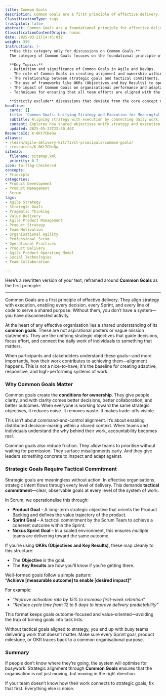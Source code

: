 ```yaml
---
title: Common Goals
description: Common Goals are a first principle of effective delivery. They align strategy with execution, enabling every decision, every Sprint, and every line of code to serve a shared purpose. Without them, you don’t have a system—you have disconnected activity.
ClassificationType: tags
trustpilot: false
abstract: Common Goals are a foundational principle for effective delivery within organisations, serving to align strategy with execution and ensuring that every decision, Sprint, and line of code contributes to a shared purpose. These goals are not mere aspirational statements; they represent the strategic objectives that unify efforts and connect individual contributions to meaningful outcomes. In the context of agile, DevOps, and product development, understanding and committing to common goals fosters ownership, clarity, and accountability among team members, enabling distributed decision-making and reducing friction in prioritisation. This alignment is crucial for creating adaptive and high-performing systems, as it allows teams to surface misalignments early and make informed trade-offs without waiting for permission. Furthermore, the integration of tactical commitments, such as Product Goals and Sprint Goals, ensures that strategic intent is operationalised at every level of delivery. By maintaining a focus on measurable outcomes and desired impacts, organisations can avoid the pitfalls of busywork and ensure that their efforts are directed towards achieving significant results. Ultimately, common goals provide the necessary framework for teams to understand their role in the larger organisational context, making it imperative for leaders to establish and communicate these objectives clearly.
ClassificationContentOrigin: human
date: 2025-03-21T14:45:01Z
weight: 350
Instructions: |-
  **Use this category only for discussions on Common Goals.**  
  The category of Common Goals focuses on the foundational principle of aligning strategy with execution within Agile and DevOps frameworks. It emphasises the importance of shared objectives that guide decision-making and connect individual contributions to the overall mission of the organisation. This alignment is crucial for fostering effective collaboration, reducing waste, and enhancing accountability across teams.

  **Key Topics:**
  - Definition and significance of Common Goals in Agile and DevOps.
  - The role of Common Goals in creating alignment and ownership within teams.
  - The relationship between strategic goals and tactical commitments, including Product Goals and Sprint Goals.
  - The use of frameworks like OKRs (Objectives and Key Results) to operationalise Common Goals.
  - The impact of Common Goals on organisational performance and adaptability.
  - Techniques for ensuring that all team efforts are aligned with the overarching strategic objectives.

  **Strictly exclude** discussions that deviate from the core concept of Common Goals, such as unrelated project management techniques, personal anecdotes, or vague motivational content that does not connect to the principles of Agile, Scrum, or DevOps.
headline:
  cards: []
  title: 'Common Goals: Unifying Strategy and Execution for Meaningful Organisational Impact'
  subtitle: Aligning strategy with execution by connecting daily work, decisions, and team commitments to shared objectives for clarity, ownership, and measurable impact
  content: Explores how shared objectives unify strategy and execution, fostering clarity, ownership, and distributed decision-making. Covers the creation, communication, and operationalisation of measurable goals at every level, including Product and Sprint Goals, OKRs, and flow-based targets, ensuring alignment, adaptability, and meaningful outcomes across teams and organisational systems.
  updated: 2025-05-23T22:50:46Z
ResourceId: K-0Kt7CHeQw
aliases:
- /learn/agile-delivery-kit/first-principals/common-goals/
- /resources/K-0Kt7CHeQw
sitemap:
  filename: sitemap.xml
  priority: 0.7
icon: fa-flag-checkered
concepts:
- Principle
categories:
- Product Development
- Product Management
- Scrum
tags:
- Agile Strategy
- Strategic Goals
- Pragmatic Thinking
- Value Delivery
- Agile Product Management
- Product Strategy
- Team Motivation
- Organisational Agility
- Professional Scrum
- Operational Practices
- Product Delivery
- Agile Product Operating Model
- Social Technologies
- Team Collaboration

---
```

Here’s a rewritten version of your text, reframed around **Common Goals** as the first principle:

---

Common Goals are a first principle of effective delivery. They align strategy with execution, enabling every decision, every Sprint, and every line of code to serve a shared purpose. Without them, you don’t have a system—you have disconnected activity.

At the heart of any effective organisation lies a shared understanding of its **common goals**. These are not aspirational posters or vague mission statements. They are the unifying strategic objectives that guide decisions, focus effort, and connect the daily work of individuals to something that matters.

When participants and stakeholders understand these goals—and more importantly, how their work contributes to achieving them—alignment happens. This is not a nice-to-have; it's the baseline for creating adaptive, responsive, and high-performing systems of work.

### Why Common Goals Matter

Common goals create the **conditions for ownership**. They give people clarity, and with clarity comes better decisions, better collaboration, and better outcomes. When everyone is working toward the same strategic objectives, it reduces noise. It removes waste. It makes trade-offs visible.

This isn’t about command-and-control alignment. It’s about enabling distributed decision-making within a shared context. When teams and individuals understand the why behind their work, accountability becomes real.

Common goals also reduce friction. They allow teams to prioritise without waiting for permission. They surface misalignments early. And they give leaders something concrete to inspect and adapt against.

### Strategic Goals Require Tactical Commitment

Strategic goals are meaningless without action. In effective organisations, strategic intent flows through every level of delivery. This demands **tactical commitment**—clear, observable goals at every level of the system of work.

In Scrum, we operationalise this through:

- **Product Goal** – A long-term strategic objective that orients the Product Backlog and defines the value trajectory of the product.
- **Sprint Goal** – A tactical commitment by the Scrum Team to achieve a coherent outcome within the Sprint.
- **Nexus Sprint Goal** – In a scaled environment, this ensures multiple teams are delivering toward the same outcome.

If you’re using **OKRs (Objectives and Key Results)**, these map cleanly to this structure:

- The **Objective** is the goal.
- The **Key Results** are how you’ll know if you’re getting there.

Well-formed goals follow a simple pattern:  
**“Achieve [measurable outcome] to enable [desired impact]”**

For example:

- _“Improve activation rate by 15% to increase first-week retention”_
- _“Reduce cycle time from 12 to 5 days to improve delivery predictability”_

This format keeps goals outcome-focused and value-oriented—avoiding the trap of turning goals into task lists.

Without tactical goals aligned to strategy, you end up with busy teams delivering work that doesn’t matter. Make sure every Sprint goal, product milestone, or OKR traces back to a common organisational purpose.

### Summary

If people don’t know where they’re going, the system will optimise for busywork. Strategic alignment through **Common Goals** ensures that the organisation is not just moving, but moving in the right direction.

If your team doesn’t know how their work connects to strategic goals, fix that first. Everything else is noise.
